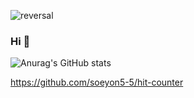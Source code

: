 ![reversal](https://capsule-render.vercel.app/api?type=slice&reversal=false&color=gradient&text=Hellow&fontColor=d6ace6)

### Hi 👋




<!--
**soyeon5-5/soyeon5-5** is a ✨ _special_ ✨ repository because its `README.md` (this file) appears on your GitHub profile.

Here are some ideas to get you started:

- 🔭 I’m currently working on ...
- 🌱 I’m currently learning ...
- 👯 I’m looking to collaborate on ...
- 🤔 I’m looking for help with ...
- 💬 Ask me about ...
- 📫 How to reach me: ...
- 😄 Pronouns: ...
- ⚡ Fun fact: ...
-->



![Anurag's GitHub stats](https://github-readme-stats.vercel.app/api?username=soyeon5-5&show_icons=true&theme=radical)


https://github.com/soeyon5-5/hit-counter

